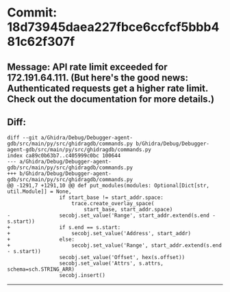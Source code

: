 # Commit: 18d73945daea227fbce6ccfcf5bbb481c62f307f
## Message: API rate limit exceeded for 172.191.64.111. (But here's the good news: Authenticated requests get a higher rate limit. Check out the documentation for more details.)
## Diff:
```
diff --git a/Ghidra/Debug/Debugger-agent-gdb/src/main/py/src/ghidragdb/commands.py b/Ghidra/Debug/Debugger-agent-gdb/src/main/py/src/ghidragdb/commands.py
index ca89c0b63b7..c405999c0bc 100644
--- a/Ghidra/Debug/Debugger-agent-gdb/src/main/py/src/ghidragdb/commands.py
+++ b/Ghidra/Debug/Debugger-agent-gdb/src/main/py/src/ghidragdb/commands.py
@@ -1291,7 +1291,10 @@ def put_modules(modules: Optional[Dict[str, util.Module]] = None,
                 if start_base != start_addr.space:
                     trace.create_overlay_space(
                         start_base, start_addr.space)
-                secobj.set_value('Range', start_addr.extend(s.end - s.start))
+                if s.end == s.start:
+                    secobj.set_value('Address', start_addr)
+                else:
+                    secobj.set_value('Range', start_addr.extend(s.end - s.start))
                 secobj.set_value('Offset', hex(s.offset))
                 secobj.set_value('Attrs', s.attrs, schema=sch.STRING_ARR)
                 secobj.insert()
```
-----------------------------------
